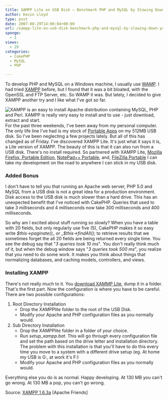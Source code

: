 ```yaml
---
title: XAMPP Lite on USB Disk – Benchmark PHP and MySQL by Slowing Down Your Server
author: Kevin Lloyd
type: post
date: 2007-08-29T14:00:04+00:00
url: /xampp-lite-on-usb-disk-benchmark-php-and-mysql-by-slowing-down-your-server/
sponge:
  - 1
views:
  - 29
categories:
  - CakePHP
  - MySQL
  - PHP

---
```

To develop PHP and MySQL on a Windows machine, I usually use [WAMP][1]. I had tried [XAMPP][2] before, but I found that it was a bit bloated, with the OpenSSL and FTP Server, etc. So WAMP it was. But lately, I decided to give XAMPP another try and I like what I've got so far.

[<img src="/wp-content/uploads/xampp-lite.gif" title="XAMPP is an easy to install Apache distribution containing MySQL, PHP and Perl. XAMPP is really very easy to install and to use - just download, extract and start." alt="XAMPP is an easy to install Apache distribution containing MySQL, PHP and Perl. XAMPP is really very easy to install and to use - just download, extract and start." align="left" border="0" />][3]For the past three weekends, I've been away from my personal computer. The only life line I've had is my stock of [Portable Apps][4] on my 512MB USB disk. So I've been neglecting a few projects lately. But all of this has changed as of Friday. I've discovered XAMPP Lite. It's just what it says it is, a Lite version of XAMPP. The beauty of this is that it can also run from a USB disk. There's no install required. So partnered with XAMPP Lite, [Mozilla Firefox, Portable Edition][5], [NotePad++ Portable][6], and, [FileZilla Portable][7] I can take my development on the road to anywhere I can stick in my USB disk.

### Added Bonus

I don't have to tell you that running an Apache web server, PHP 5.0 and MySQL from a USB disk is not a great idea for a production environment. Disk access to the USB disk is much slower than a hard drive. This has an unexpected benefit that I've noticed with CakePHP. Queries that used to take 3 milliseconds and 4 milliseconds now take 300 milliseconds and 400 milliseconds.

So why am I excited about stuff running so slowly? When you have a table with 20 fields, but only regularly use five (5), CakePHP makes it so easy write _$this->paginate()_ or _$this->findAll();_ to retrieve results that we sometimes forget the all 20 fields are being returned every single time. You see the debug say that "_3 queries took 10 ms_"_._ You don't really think much of it, but when the debug window says "_3 queries took 500 ms_", you realize that you need to do some work. It makes you think about things that normalizing databases, and caching models, controllers, and views.

### Installing XAMPP

There's not really much to it. You [download XAMMP Lite][8], dump it in a folder. That's the first part. Now the configuration is where you have to be careful. There are two possible configurations:

  1. Root Directory Installation
      * Drop the XAMPPlite folder to the root of the USB Disk.
      * Modify your Apache and PHP configuration files as you normally would.
  2. Sub Directory Installation
      * Drop the XAMPPlite folder in a folder of your choice.
      * Run _setup_xampp.bat_. This will go through every configuration file and set the path based on the drive letter and installation directory. The problem with this installation is that you'll have to do this every time you move to a system with a different drive setup (eg. At home my USB is G:, at work it's F:)
      * Modify your Apache and PHP configuration files as you normally would.

Everything else you do is as normal. Happy developing. At 130 MB you can't go wrong. At 130 MB a pop, you can't go wrong.

Source: [XAMPP 1.6.3a][9] [Apache Friends]

 [1]: http://www.wampserver.com/en/
 [2]: http://www.apachefriends.org/en/xampp.html
 [3]: http://www.apachefriends.org/en/xampp.html "XAMPP Lite"
 [4]: http://portableapps.com/apps
 [5]: http://portableapps.com/apps/internet/firefox_portable
 [6]: http://portableapps.com/apps/development/notepadpp_portable
 [7]: http://portableapps.com/apps/internet/filezilla_portable
 [8]: http://www.apachefriends.org/en/xampp-windows.html#646
 [9]: http://www.apachefriends.org/en/xampp-windows.html646